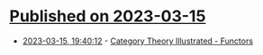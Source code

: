 # [Published on 2023-03-15](index.md)

* [2023-03-15, 19:40:12](https://lobste.rs/s/pjy2bo/category_theory_illustrated_functors) - [Category Theory Illustrated - Functors](https://abuseofnotation.github.io/category-theory-illustrated/06_functors/)
